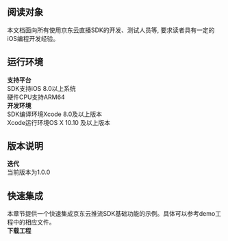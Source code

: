## 阅读对象
本文档面向所有使用京东云直播SDK的开发、测试人员等, 要求读者具有一定的iOS编程开发经验。
## 运行环境
**支持平台**  
SDK支持iOS 8.0以上系统  
硬件CPU支持ARM64  
**开发环境**  
SDK编译环境Xcode 8.0及以上版本  
Xcode运行环境OS X 10.10 及以上版本  
## 版本说明  
**迭代**  
当前版本为1.0.0    

## 快速集成  
本章节提供一个快速集成京东云推流SDK基础功能的示例。具体可以参考demo工程中的相应文件。  
**下载工程**   
